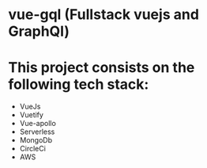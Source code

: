 # vue-gql (Fullstack vuejs and GraphQl)

# This project consists on the following tech stack:

- VueJs
- Vuetify
- Vue-apollo
- Serverless
- MongoDb
- CircleCi
- AWS
